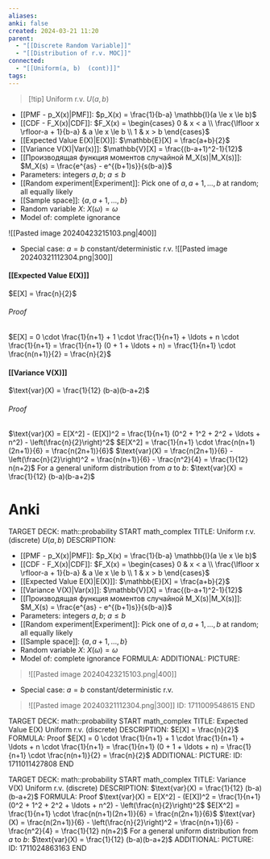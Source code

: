 ```yaml
---
aliases: 
anki: false
created: 2024-03-21 11:20
parent:
  - "[[Discrete Random Variable]]"
  - "[[Distribution of r.v. MOC]]"
connected:
  - "[[Uniform(a, b)  (cont)]]"
tags: 
---
```


> [!tip] Uniform r.v. $U(a, b)$
- [[PMF - p_X(x)|PMF]]: $p_X(x) = \frac{1}{b-a} \mathbb{I}(a \le x \le b)$
- [[CDF - F_X(x)|CDF]]: $F_X(x) = \begin{cases} 0 & x < a \\ \frac{\lfloor x \rfloor-a + 1}{b-a} & a \le x \le b \\ 1 & x > b \end{cases}$
- [[Expected Value E(X)|E(X)]]: $\mathbb{E}[X] = \frac{a+b}{2}$
- [[Variance V(X)|Var(x)]]: $\mathbb{V}[X] = \frac{(b-a+1)^2-1}{12}$
- [[Производящая функция моментов случайной M_X(s)|M_X(s)]]: $M_X(s) = \frac{e^{as} - e^{(b+1)s}}{s(b-a)}$  
- Parameters: integers $a, b$; $a \leq b$
- [[Random experiment|Experiment]]: Pick one of $a, a + 1, \ldots, b$ at random; all equally likely
- [[Sample space]]: $\{a, a + 1, \ldots, b\}$
- Random variable $X$: $X(\omega) = \omega$
- Model of: complete ignorance


![[Pasted image 20240423215103.png|400]]


- Special case: $a = b$ constant/deterministic r.v.
![[Pasted image 20240321112304.png|300]]


#### [[Expected Value E(X)]]
$E[X] = \frac{n}{2}$
###### Proof
$E[X] = 0 \cdot \frac{1}{n+1} + 1 \cdot \frac{1}{n+1} + \ldots + n \cdot \frac{1}{n+1} = \frac{1}{n+1} (0 + 1 + \ldots + n) = \frac{1}{n+1} \cdot \frac{n(n+1)}{2} = \frac{n}{2}$

#### [[Variance V(X)]]
$\text{var}(X) = \frac{1}{12} (b-a)(b-a+2)$

###### Proof
$\text{var}(X) = E[X^2] - (E[X])^2 = \frac{1}{n+1} (0^2 + 1^2 + 2^2 + \ldots + n^2) - \left(\frac{n}{2}\right)^2$
$E[X^2] = \frac{1}{n+1} \cdot \frac{n(n+1)(2n+1)}{6} = \frac{n(2n+1)}{6}$
$\text{var}(X) = \frac{n(2n+1)}{6} - \left(\frac{n}{2}\right)^2 = \frac{n(n+1)}{6} - \frac{n^2}{4} = \frac{1}{12} n(n+2)$
For a general uniform distribution from $a$ to $b$:
$\text{var}(X) = \frac{1}{12} (b-a)(b-a+2)$



# Anki
TARGET DECK: math::probability
START
math_complex
TITLE: Uniform r.v. (discrete) $U(a, b)$
DESCRIPTION: 
- [[PMF - p_X(x)|PMF]]: $p_X(x) = \frac{1}{b-a} \mathbb{I}(a \le x \le b)$
- [[CDF - F_X(x)|CDF]]: $F_X(x) = \begin{cases} 0 & x < a \\ \frac{\lfloor x \rfloor-a + 1}{b-a} & a \le x \le b \\ 1 & x > b \end{cases}$
- [[Expected Value E(X)|E(X)]]: $\mathbb{E}[X] = \frac{a+b}{2}$
- [[Variance V(X)|Var(x)]]: $\mathbb{V}[X] = \frac{(b-a+1)^2-1}{12}$
- [[Производящая функция моментов случайной M_X(s)|M_X(s)]]: $M_X(s) = \frac{e^{as} - e^{(b+1)s}}{s(b-a)}$  
- Parameters: integers $a, b$; $a \leq b$
- [[Random experiment|Experiment]]: Pick one of $a, a + 1, \ldots, b$ at random; all equally likely
- [[Sample space]]: $\{a, a + 1, \ldots, b\}$
- Random variable $X$: $X(\omega) = \omega$
- Model of: complete ignorance
FORMULA: 
ADDITIONAL:
PICTURE:
> ![[Pasted image 20240423215103.png|400]]
- Special case: $a = b$ constant/deterministic r.v.
> ![[Pasted image 20240321112304.png|300]]
ID: 1711009548615
END

TARGET DECK: math::probability 
START
math_complex
TITLE: Expected Value E(X) Uniform r.v. (discrete)
DESCRIPTION: $E[X] = \frac{n}{2}$
FORMULA: Proof
$E[X] = 0 \cdot \frac{1}{n+1} + 1 \cdot \frac{1}{n+1} + \ldots + n \cdot \frac{1}{n+1} = \frac{1}{n+1} (0 + 1 + \ldots + n) = \frac{1}{n+1} \cdot \frac{n(n+1)}{2} = \frac{n}{2}$
ADDITIONAL:
PICTURE:
ID: 1711011427808
END

TARGET DECK: math::probability 
START
math_complex
TITLE: Variance V(X) Uniform r.v. (discrete)
DESCRIPTION: $\text{var}(X) = \frac{1}{12} (b-a)(b-a+2)$
FORMULA: Proof
$\text{var}(X) = E[X^2] - (E[X])^2 = \frac{1}{n+1} (0^2 + 1^2 + 2^2 + \ldots + n^2) - \left(\frac{n}{2}\right)^2$
$E[X^2] = \frac{1}{n+1} \cdot \frac{n(n+1)(2n+1)}{6} = \frac{n(2n+1)}{6}$
$\text{var}(X) = \frac{n(2n+1)}{6} - \left(\frac{n}{2}\right)^2 = \frac{n(n+1)}{6} - \frac{n^2}{4} = \frac{1}{12} n(n+2)$
For a general uniform distribution from $a$ to $b$:
$\text{var}(X) = \frac{1}{12} (b-a)(b-a+2)$
ADDITIONAL:
PICTURE:
ID: 1711024863163
END